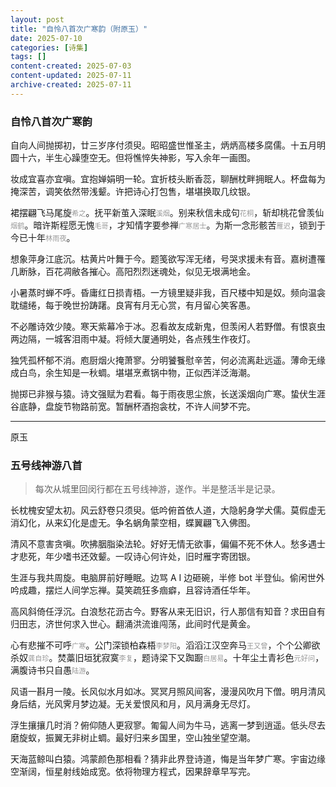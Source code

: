 ```yaml
---
layout: post
title: "自怜八首次广寒韵（附原玉）"
date: 2025-07-10
categories: [诗集]
tags: []
content-created: 2025-07-03
content-updated: 2025-07-11
archive-created: 2025-07-11
---
```


### <span class="authorspan linyuye0">自怜八首次广寒韵</span>

自向人间抛掷初，廿三岁序付须臾。昭昭盛世惟圣主，炳炳高楼多腐儒。十五月明圆十六，半生心躁堕空无。但将憔悴失神影，写入余年一画图。

妆成宜喜亦宜嗔。宜抱婵娟明一轮。宜折枝头断香蕊，聊酬枕畔拥眠人。杯盘每为掩深苦，调笑依然带浅颦。许把诗心打包售，堪堪换取几纹银。

裙摆翩飞马尾旋<span style="color: #999; font-size: 0.8em">希之</span>。抚平新茧入深眠<span style="color: #999; font-size: 0.8em">溪烟</span>。别来秋信未成句<span style="color: #999; font-size: 0.8em">花桐</span>，斩却桃花曾羡仙<span style="color: #999; font-size: 0.8em">烟鹤</span>。暗许斯程愿无愧<span style="color: #999; font-size: 0.8em">毛哥</span>，才知情字要参禅<span style="color: #999; font-size: 0.8em">广寒居士</span>。为斯一念形骸苦<span style="color: #999; font-size: 0.8em">雁迟</span>，锁到于今已十年<span style="color: #999; font-size: 0.8em">林雨夜</span>。

想象萍身江底沉。枯黄片叶舞于今。题笺欲写浑无绪，号哭求援未有音。嘉树遭罹几断脉，百花凋敝各摧心。高阳烈烈迷魂处，似见无垠满地金。

小暑蒸时蝉不呼。昏庸红日损青梧。一方镜里疑非我，百尺楼中知是奴。频向温衾耽缱绻，每于晚世扮踌躇。良宵有月无心赏，有月留心笑客愚。

不必雕诗效少陵。寒天紫幕冷于冰。忍看故友成新鬼，但羡闲人若野僧。有恨哀虫两边隔，一城客泪雨中凝。将倾大厦通明处，各点残生作夜灯。

独凭孤杯郁不消。庖厨烟火掩萧寥。分明饕餮慰辛苦，何必流离赴远遥。薄命无缘成白鸟，余生知是一秋蜩。堪堪烹煮锅中物，正似西洋泛海潮。

抛掷已非猴与猿。诗文强赋为君看。每于雨夜思尘旅，长送溪烟向广寒。蛰伏生涯谷底静，盘旋节物路前宽。暂酬杯酒抱衾枕，不许人间梦不完。

<hr>

原玉

### <span class="authorspan guanghanjushi20">五号线神游八首</span>

> 每次从城里回闵行都在五号线神游，遂作。半是整活半是记录。

长枕槐安望太初。风云舒卷只须臾。低吟俯首依人道，大隐躬身学犬儒。莫假虚无消幻化，从来幻化是虚无。争名蜗角蒙空相，蝶翼翩飞入佛图。

清风不意害贪嗔。吹拂胭脂染法轮。好好无情无欲事，偏偏不死不休人。愁多遇士才悲死，年少嗜书还效颦。一叹诗心何许处，旧时雁字寄团银。

生涯与我共周旋。电脑屏前好睡眠。边骂 A I 边砸碗，半修 bot 半登仙。偷闲世外吟成趣，摆烂人间学忘禅。莫笑疏狂多痼癖，且容诗酒任华年。

高风斜倚任浮沉。白浪愁花沥古今。野客从来无旧识，行人那信有知音？求田自有归田志，济世何求入世心。翻涌洪流谁闯荡，此间时代是黄金。

心有悲摧不可呼<span style="color: #999; font-size: 0.8em">广寒</span>。公门深锁柏森梧<span style="color: #999; font-size: 0.8em">李梦阳</span>。滔滔江汉空奔马<span style="color: #999; font-size: 0.8em">王又曾</span>，个个公卿欲杀奴<span style="color: #999; font-size: 0.8em">龚自珍</span>。焚藁旧垣犹寂寞<span style="color: #999; font-size: 0.8em">李复</span>，题诗梁下又踟蹰<span style="color: #999; font-size: 0.8em">白居易</span>。十年尘土青衫色<span style="color: #999; font-size: 0.8em">元好问</span>，满腹诗书只自愚<span style="color: #999; font-size: 0.8em">陆游</span>。

风语一斟月一陵。长风似水月如冰。冥冥月照风间客，漫漫风吹月下僧。明月清风身后结，光风霁月梦边凝。无关爱恨风和月，风月满身无尽灯。

浮生攘攘几时消？俯仰随人更寂寥。匍匐人间为牛马，逃离一梦到逍遥。低头尽去磨旋蚁，振翼无非树止蜩。最好归来乡国里，空山独坐望空潮。

天海蓝鲸叫白猿。鸿蒙颜色那相看？猜非此界登诗道，悔是当年梦广寒。宇宙边缘空渐阔，恒星射线始成宽。依将物理方程式，因果辞章早写完。

